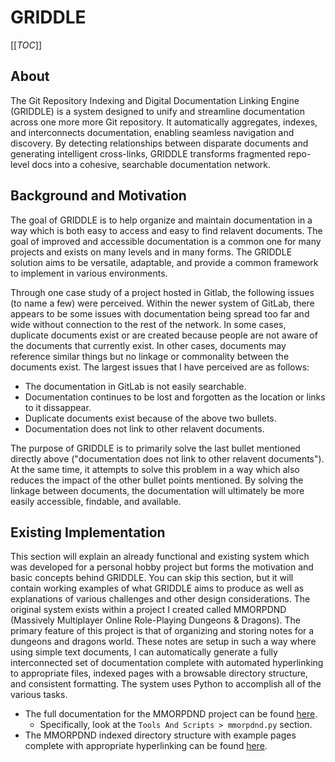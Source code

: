 # GRIDDLE

[[_TOC_]]

## About

The Git Repository Indexing and Digital Documentation Linking Engine (GRIDDLE) is a system designed to unify and streamline documentation across one more more Git repository.
It automatically aggregates, indexes, and interconnects documentation, enabling seamless navigation and discovery.
By detecting relationships between disparate documents and generating intelligent cross-links, GRIDDLE transforms fragmented repo-level docs into a cohesive, searchable documentation network.

## Background and Motivation

The goal of GRIDDLE is to help organize and maintain documentation in a way which is both easy to access and easy to find relavent documents.
The goal of improved and accessible documentation is a common one for many projects and exists on many levels and in many forms.
The GRIDDLE solution aims to be versatile, adaptable, and provide a common framework to implement in various environments.

Through one case study of a project hosted in Gitlab, the following issues (to name a few) were perceived.
Within the newer system of GitLab, there appears to be some issues with documentation being spread too far and wide without connection to the rest of the network.
In some cases, duplicate documents exist or are created because people are not aware of the documents that currently exist.
In other cases, documents may reference similar things but no linkage or commonality between the documents exist.
The largest issues that I have perceived are as follows:

- The documentation in GitLab is not easily searchable.
- Documentation continues to be lost and forgotten as the location or links to it dissappear.
- Duplicate documents exist because of the above two bullets.
- Documentation does not link to other relavent documents.

The purpose of GRIDDLE is to primarily solve the last bullet mentioned directly above ("documentation does not link to other relavent documents").
At the same time, it attempts to solve this problem in a way which also reduces the impact of the other bullet points mentioned.
By solving the linkage between documents, the documentation will ultimately be more easily accessible, findable, and available.

## Existing Implementation

This section will explain an already functional and existing system which was developed for a personal hobby project but forms the motivation and basic concepts behind GRIDDLE.
You can skip this section, but it will contain working examples of what GRIDDLE aims to produce as well as explanations of various challenges and other design considerations.
The original system exists within a project I created called MMORPDND (Massively Multiplayer Online Role-Playing Dungeons & Dragons). The primary feature of this project is that of organizing and storing notes for a dungeons and dragons world. These notes are setup in such a way where using simple text documents, I can automatically generate a fully interconnected set of documentation complete with automated hyperlinking to appropriate files, indexed pages with a browsable directory structure, and consistent formatting. The system uses Python to accomplish all of the various tasks.

- The full documentation for the MMORPDND project can be found [here](https://github.com/torodean/DnD/blob/main/docs/Manual.pdf).
  - Specifically, look at the `Tools And Scripts > mmorpdnd.py` section.
- The MMORPDND indexed directory structure with example pages complete with appropriate hyperlinking can be found [here](https://mmorpdnd.github.io/database/campaign/index.html).
